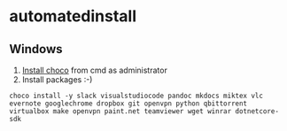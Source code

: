 # automatedinstall

## Windows
1. [Install choco](https://chocolatey.org/install#installing-chocolatey) from cmd as administrator
2. Install packages :-)

```
choco install -y slack visualstudiocode pandoc mkdocs miktex vlc evernote googlechrome dropbox git openvpn python qbittorrent virtualbox make openvpn paint.net teamviewer wget winrar dotnetcore-sdk
```
